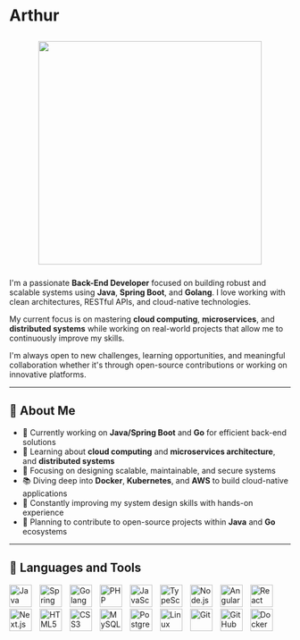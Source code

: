 # Arthur 

<p align="center">
<img style="padding: 10px" width="400" src="https://media3.giphy.com/media/v1.Y2lkPTc5MGI3NjExeWE4YTludDh4YXUwd3ZxcG5iOWJhdjZtOWRhZzVpZ2djamt1YzNieCZlcD12MV9pbnRlcm5hbF9naWZfYnlfaWQmY3Q9Zw/iIqmM5tTjmpOB9mpbn/giphy.gif" />
</p>

I'm a passionate **Back-End Developer** focused on building robust and scalable systems using **Java**, **Spring Boot**, and **Golang**. 
I love working with clean architectures, RESTful APIs, and cloud-native technologies.

My current focus is on mastering **cloud computing**, **microservices**, and **distributed systems** while working on real-world projects that allow me to continuously improve my skills.

I'm always open to new challenges, learning opportunities, and meaningful collaboration whether it's through open-source contributions or working on innovative platforms.

---

## 🚀 About Me

- 🔭 Currently working on **Java/Spring Boot** and **Go** for efficient back-end solutions  
- 🌱 Learning about **cloud computing** and **microservices architecture**, and **distributed systems**
- 💼 Focusing on designing scalable, maintainable, and secure systems  
- 📚 Diving deep into **Docker**, **Kubernetes**, and **AWS** to build cloud-native applications  
- 🧠 Constantly improving my system design skills with hands-on experience  
- 🚀 Planning to contribute to open-source projects within **Java** and **Go** ecosystems  

---

## 🧰 Languages and Tools

<p align="left">
    <img width="40" height="40" style="padding-right: 10px" src="https://cdn.jsdelivr.net/gh/devicons/devicon/icons/java/java-original.svg" alt="Java"  />
    <img width="40" height="40" style="padding-right: 10px" src="https://cdn.jsdelivr.net/gh/devicons/devicon/icons/spring/spring-original.svg" alt="Spring Boot"  />
    <img width="40" height="40" style="padding-right: 10px" src="https://cdn.jsdelivr.net/gh/devicons/devicon@latest/icons/go/go-original.svg" alt="Golang"  />
    <img width="40" height="40" style="padding-right: 10px" src="https://cdn.jsdelivr.net/gh/devicons/devicon/icons/php/php-original.svg" alt="PHP"  />
    <img width="40" height="40" style="padding-right: 10px" src="https://cdn.jsdelivr.net/gh/devicons/devicon/icons/javascript/javascript-original.svg" alt="JavaScript"  />
    <img width="40" height="40" style="padding-right: 10px" src="https://cdn.jsdelivr.net/gh/devicons/devicon/icons/typescript/typescript-original.svg" alt="TypeScript"  />
    <img width="40" height="40" style="padding-right: 10px" src="https://cdn.jsdelivr.net/gh/devicons/devicon/icons/nodejs/nodejs-original.svg" alt="Node.js"  />
    <img width="40" height="40" style="padding-right: 10px" src="https://cdn.jsdelivr.net/gh/devicons/devicon/icons/angularjs/angularjs-original.svg" alt="Angular"  />
    <img width="40" height="40" style="padding-right: 10px" src="https://cdn.jsdelivr.net/gh/devicons/devicon/icons/react/react-original.svg" alt="React"  />
    <img width="40" height="40" style="padding-right: 10px" src="https://cdn.jsdelivr.net/gh/devicons/devicon@latest/icons/nextjs/nextjs-original.svg" alt="Next.js"  />
    <img width="40" height="40" style="padding-right: 10px" src="https://cdn.jsdelivr.net/gh/devicons/devicon/icons/html5/html5-original.svg" alt="HTML5"  />
    <img width="40" height="40" style="padding-right: 10px" src="https://cdn.jsdelivr.net/gh/devicons/devicon/icons/css3/css3-original.svg" alt="CSS3"  />
    <img width="40" height="40" style="padding-right: 10px" src="https://cdn.jsdelivr.net/gh/devicons/devicon@latest/icons/mysql/mysql-original.svg" alt="MySQL"  />
    <img width="40" height="40" style="padding-right: 10px" src="https://cdn.jsdelivr.net/gh/devicons/devicon@latest/icons/postgresql/postgresql-original.svg" alt="PostgreSQL"  />
    <img width="40" height="40" style="padding-right: 10px" src="https://cdn.jsdelivr.net/gh/devicons/devicon/icons/linux/linux-original.svg" alt="Linux"  />
    <img width="40" height="40" style="padding-right: 10px" src="https://cdn.jsdelivr.net/gh/devicons/devicon/icons/git/git-original.svg" alt="Git"  />
    <img width="40" height="40" style="padding-right: 10px" src="https://cdn.jsdelivr.net/gh/devicons/devicon/icons/github/github-original.svg" alt="GitHub"  />
    <img width="40" height="40" style="padding-right: 10px" src="https://cdn.jsdelivr.net/gh/devicons/devicon@latest/icons/docker/docker-original.svg" alt="Docker"  />
</p>
